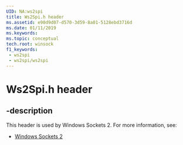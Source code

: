 ```yaml
---
UID: NA:ws2spi
title: Ws2Spi.h header
ms.assetid: e90d9d07-d570-3d59-8a01-5128ebd3716d
ms.date: 01/11/2019
ms.keywords: 
ms.topic: conceptual
tech.root: winsock
f1_keywords:
 - ws2spi
 - ws2spi/ws2spi
---
```


# Ws2Spi.h header


## -description

This header is used by Windows Sockets 2. For more information, see:

- [Windows Sockets 2](../_winsock/index.md)

